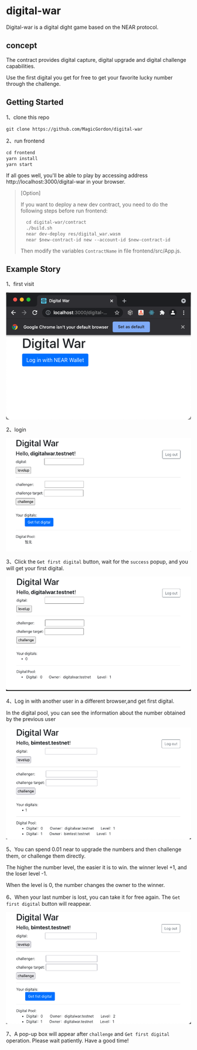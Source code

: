 # digital-war

Digital-war is a digital dight game based on the NEAR protocol.

## concept

The contract provides digital capture, digital upgrade and digital challenge capabilities.

Use the first digital you get for free to get your favorite lucky number through the challenge.

## Getting Started

1、clone this repo
```shell
git clone https://github.com/MagicGordon/digital-war
```

2、run frontend

```shell
cd frontend
yarn install
yarn start
```
If all goes well, you'll be able to play by accessing address http://localhost:3000/digital-war in your browser.

> [Option]
> 
> If you want to deploy a new dev contract, you need to do the following steps before run frontend:
> 
> ```
>   cd digital-war/contract
>   ./build.sh
>   near dev-deploy res/digital_war.wasm
>   near $new-contract-id new --account-id $new-contract-id
> ```
> Then modify the variables  `ContractName` in file frontend/src/App.js.

## Example Story

1、first visit

![](pic/digital-war-login.png)

2、login

![](pic/digital-war-home.png)

3、Click the `Get first digital` button, wait for the `success` popup, and you will get your first digital.

![](pic/digital-war-first-digital.png)

4、Log in with another user in a different browser,and get first digital.

In the digital pool, you can see the information about the number obtained by the previous user

![](pic/digital-war-other-user-login.png)

5、You can spend 0.01 near to upgrade the numbers and then challenge them, or challenge them directly.

The higher the number level, the easier it is to win. the winner level +1, and the loser level -1.

When the level is 0, the number changes the owner to the winner.

6、When your last number is lost, you can take it for free again. The `Get first digital` button will reappear.

![](pic/digital-war-again.png)


7、A pop-up box will appear after `challenge` and `Get first digital` operation. Please wait patiently. Have a good time!
